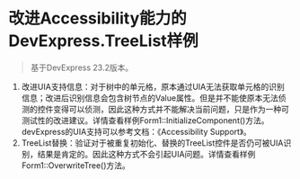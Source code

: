 # 改进Accessibility能力的DevExpress.TreeList样例

> 基于DevExpress 23.2版本。

1. 改进UIA支持信息：对于树中的单元格，原本通过UIA无法获取单元格的识别信息；改进后识别信息会包含树节点的Value属性。但是并不能使原本无法侦测的控件变得可以侦测，因此这种方式并不能解决当前问题，只是作为一种可测试性的改进建议。详情查看样例Form1::InitializeComponent()方法。devExpress的UIA支持可以参考文档：《Accessibility Support》。
2. TreeList替换：验证对于被重复初始化、替换的TreeList控件是否仍可被UIA识别，结果是肯定的。因此这种方式不会引起UIA问题。详情查看样例Form1::OverwriteTree()方法。